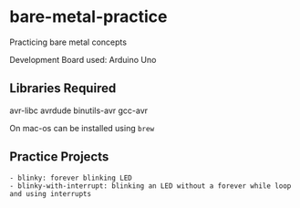 # bare-metal-practice

Practicing bare metal concepts

Development Board used: Arduino Uno

## Libraries Required
avr-libc
avrdude 
binutils-avr 
gcc-avr

On mac-os can be installed using `brew`

## Practice Projects

    - blinky: forever blinking LED
    - blinky-with-interrupt: blinking an LED without a forever while loop and using interrupts